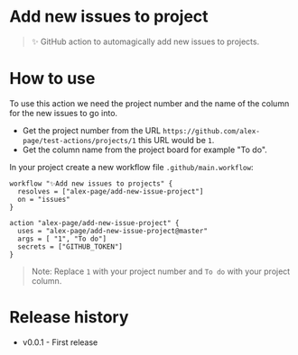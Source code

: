 # Add new issues to project

> ✨ GitHub action to automagically add new issues to projects.


# How to use

To use this action we need the project number and the name of the column for the new issues to go into. 
- Get the project number from the URL `https://github.com/alex-page/test-actions/projects/1` this URL would be `1`.
- Get the column name from the project board for example "To do".

In your project create a new workflow file `.github/main.workflow`:
```
workflow "✨Add new issues to projects" {
  resolves = ["alex-page/add-new-issue-project"]
  on = "issues"
}

action "alex-page/add-new-issue-project" {
  uses = "alex-page/add-new-issue-project@master"
  args = [ "1", "To do"]
  secrets = ["GITHUB_TOKEN"]
}
```

> Note: Replace `1` with your project number and `To do` with your project column.


# Release history

- v0.0.1 - First release
